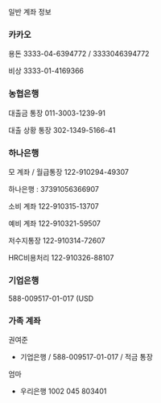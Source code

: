 일반 계좌 정보

### 카카오
용돈
3333-04-6394772   / 3333046394772

비상
3333-01-4169366


### 농협은행
대출금 통장
011-3003-1239-91

대출 상황 통장
302-1349-5166-41

### 하나은행
모 계좌 / 월급통장
122-910294-49307

하나은행 : 37391056366907

소비 계좌
122-910315-13707

예비 계좌
122-910321-59507

저수지통장
122-910314-72607




HRC비용처리
122-910326-88107


### 기업은행
588-009517-01-017
(USD


### 가족 계좌
권여준
- 기업은행 / 588-009517-01-017 / 적금 통장

엄마
- 우리은행 1002  045  803401